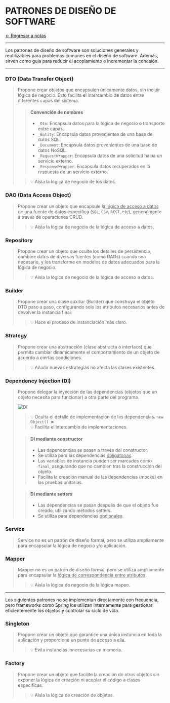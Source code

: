 # PATRONES DE DISEÑO DE SOFTWARE

[← Regresar a notas](../../README.md) <br>

---

Los patrones de diseño de software son soluciones generales y reutilizables para problemas comunes en el diseño de software. 
Además, sirven como guía para reducir el acoplamiento e incrementar la cohesión.

---

### DTO (Data Transfer Object)
> Propone crear objetos que encapsulen únicamente datos, sin incluir lógica de negocio. Esto facilita el intercambio de datos entre diferentes capas del sistema.
>
> > #### Convención de nombres
> >- `_Dto`: Encapsula datos para la lógica de negocio o transporte entre capas.
> >- `_Entity`: Encapsula datos provenientes de una base de datos SQL.
> >- `_Document`: Encapsula datos provenientes de una base de datos NoSQL.
> >- `_RequestWrapper`: Encapsula datos de una solicitud hacia un servicio externo.
> >- `_ResponseWrapper`: Encapsula datos recuperados en la respuesta de un servicio externo.
>
> > 💡 Aisla la lógica de negocio de los datos.

### DAO (Data Access Object)
> Propone crear un objeto que encapsule la <u>lógica de acceso a datos</u> de una fuente de datos específica (`SQL`, `CSV`, `REST`, etc), generalmente a través de operaciones CRUD.
>
> > 💡 Aisla la lógica de negocio de la lógica de acceso a datos.

### Repository
> Propone crear un objeto que oculte los detalles de persistencia, combine datos de diversas fuentes (como DAOs) cuando sea necesario, y los transforme en modelos de datos adecuados para la lógica de negocio.
>
> > 💡 Aisla la lógica de negocio de la lógica de acceso a datos.

### Builder
> Propone crear una clase auxiliar (Builder) que construya el objeto DTO paso a paso, configurando solo los atributos necesarios antes de devolver la instancia final.
>
> > 💡 Hace el proceso de instanciación más claro.

### Strategy
> Propone crear una abstracción (clase abstracta o interface) que permita cambiar dinámicamente el comportamiento de un objeto de acuerdo a ciertas condiciones.
>
> > 💡 Añadir nuevas estrategias no afecta las clases existentes.

### Dependency Injection (DI)
> Propone delegar la inyección de las dependencias (objetos que un objeto necesita para funcionar) a otra parte del programa.
>
> ![DI](./../resources/images/20-design-patterns/dependency-injection.png)
> 
> > 💡 Oculta el detalle de implementación de las dependencias. `new Object() ❌`  <br>
> > 💡 Facilita el intercambio de implementaciones.
> 
> > #### DI mediante constructor
> > - Las dependencias se pasan a través del constructor.
> > - Se utiliza para las dependencias <u>obligatorias</u>.
> > - Las variables de instancia pueden ser marcados como `final`, asegurando que no cambien tras la construcción del objeto.
> > - Facilita la creación manual de las dependencias (mocks) en las pruebas unitarias.
>
> > #### DI mediante setters
> > - Las dependencias se pasan después de que el objeto fue creado, utilizando métodos setters.
> > - Se utiliza para dependencias <u>opcionales</u>.

### Service
> Service no es un patrón de diseño formal, pero se utiliza ampliamente para encapsular la lógica de negocio y/o aplicación.

### Mapper
> Mapper no es un patrón de diseño formal, pero se utiliza ampliamente para encapsular la <u>lógica de correspondencia entre atributos</u>.
>
> > 💡 Aisla la lógica de negocio de la lógica mapeo.

--- 

Los siguientes patrones no se implementan directamente con frecuencia, pero frameworks como Spring los utilizan internamente para gestionar eficientemente los objetos y controlar su ciclo de vida.

### Singleton
> Propone crear un objeto que garantice una única instancia en toda la aplicación y proporcione un punto de acceso a ella.
>
> > 💡 Evita instancias innecesarias en memoria.

### Factory
> Propone crear un objeto que facilite la creación de otros objetos sin exponer la lógica de creación ni acoplar el código a clases específicas.
>
> > 💡 Aisla la lógica de creación de objetos.
